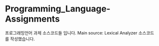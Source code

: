 # Programming_Language-Assignments
프로그래밍언어 과제 소스코드들 입니다.
Main source: Lexical Analyzer 소스코드를 작성했습니다.